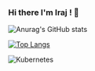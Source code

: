 ### Hi there I'm Iraj ! 👋


<!--
**iraj-norouzi/iraj-norouzi** is a ✨ _special_ ✨ repository because its `README.md` (this file) appears on your GitHub profile.

### Here are some ideas to get you started:

- 🔭 I’m currently working on ...
- 🌱 I’m currently learning ...
- 👯 I’m looking to collaborate on ...
- 🤔 I’m looking for help with ...
- 💬 Ask me about ...
- 📫 How to reach me: ...
- 😄 Pronouns: ...
- ⚡ Fun fact: ...
-->



![Anurag's GitHub stats](https://github-readme-stats.vercel.app/api?username=iraj-norouzi&show_icons=true&theme=radical)

[![Top Langs](https://github-readme-stats.vercel.app/api/top-langs/?username=iraj-norouzi&layout=compact)](https://github.com/iraj-norouzi/github-readme-stats)

![Kubernetes](https://img.shields.io/badge/kubernetes-%23326ce5.svg?style=for-the-badge&logo=kubernetes&logoColor=white)
